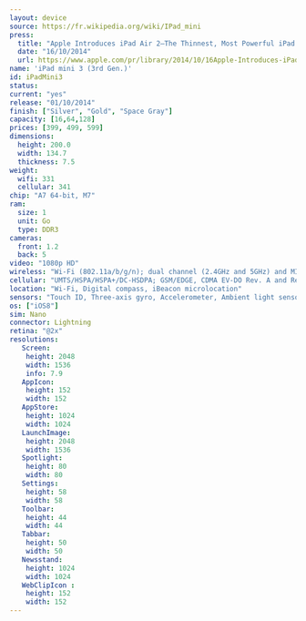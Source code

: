 ```yaml
---
layout: device
source: https://fr.wikipedia.org/wiki/IPad_mini
press:
  title: "Apple Introduces iPad Air 2—The Thinnest, Most Powerful iPad Ever"
  date: "16/10/2014"
  url: https://www.apple.com/pr/library/2014/10/16Apple-Introduces-iPad-Air-2-The-Thinnest-Most-Powerful-iPad-Ever.html
name: 'iPad mini 3 (3rd Gen.)'
id: iPadMini3
status:
current: "yes"
release: "01/10/2014"
finish: ["Silver", "Gold", "Space Gray"]
capacity: [16,64,128]
prices: [399, 499, 599]
dimensions:
  height: 200.0
  width: 134.7
  thickness: 7.5
weight:
  wifi: 331
  cellular: 341
chip: "A7 64-bit, M7"
ram:
  size: 1
  unit: Go
  type: DDR3
cameras:
  front: 1.2
  back: 5
video: "1080p HD"
wireless: "Wi‑Fi (802.11a/​b/​g/​n); dual channel (2.4GHz and 5GHz) and MIMO, Bluetooth 4.0 technology"
cellular: "UMTS/​HSPA/​HSPA+/​DC‑HSDPA; GSM/EDGE, CDMA EV-DO Rev. A and Rev. B, LTE"
location: "Wi‑Fi, Digital compass, iBeacon microlocation"
sensors: "Touch ID, Three-axis gyro, Accelerometer, Ambient light sensor"
os: ["iOS8"]
sim: Nano
connector: Lightning
retina: "@2x"
resolutions:
   Screen:
    height: 2048
    width: 1536
    info: 7.9
   AppIcon:
    height: 152
    width: 152
   AppStore:
    height: 1024
    width: 1024
   LaunchImage:
    height: 2048
    width: 1536
   Spotlight:
    height: 80
    width: 80
   Settings:
    height: 58
    width: 58
   Toolbar:
    height: 44
    width: 44
   Tabbar:
    height: 50
    width: 50
   Newsstand:
    height: 1024
    width: 1024
   WebClipIcon :
    height: 152
    width: 152
---
```


